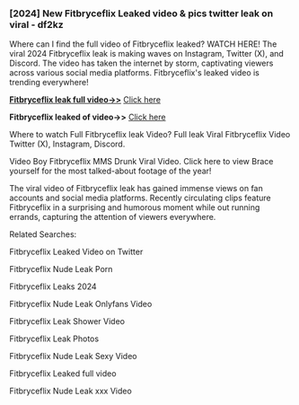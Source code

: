 ### [2024] New Fitbryceflix Leaked video & pics twitter leak on viral - df2kz
Where can I find the full video of Fitbryceflix leaked? WATCH HERE! The viral 2024 Fitbryceflix leak is making waves on Instagram, Twitter (X), and Discord. The video has taken the internet by storm, captivating viewers across various social media platforms. Fitbryceflix's leaked video is trending everywhere!


**[Fitbryceflix leak full video->>](http://wildbook.top/wildbook8git)** [Click here](http://wildbook.top/wildbook8git)

**Fitbryceflix leaked of video->>** [Click here](http://wildbook.top/wildbook8git)


Where to watch Full Fitbryceflix leak Video? Full leak Viral Fitbryceflix Video Twitter (X), Instagram, Discord.

Video Boy Fitbryceflix MMS Drunk Viral Video. Click here to view Brace yourself for the most talked-about footage of the year!

The viral video of Fitbryceflix leak has gained immense views on fan accounts and social media platforms. Recently circulating clips feature Fitbryceflix in a surprising and humorous moment while out running errands, capturing the attention of viewers everywhere.


Related Searches:

Fitbryceflix Leaked Video on Twitter

Fitbryceflix Nude Leak Porn

Fitbryceflix Leaks 2024

Fitbryceflix Nude Leak Onlyfans Video

Fitbryceflix Leak Shower Video

Fitbryceflix Leak Photos

Fitbryceflix Nude Leak Sexy Video

Fitbryceflix Leaked full video

Fitbryceflix Nude Leak xxx Video

